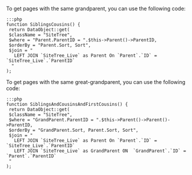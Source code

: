 To get pages with the same grandparent, you can use the following code:

	:::php
	function SiblingsCousins() {
	 return DataObject::get(
	 $className = "SiteTree",
	 $where = "Parent.ParentID = ".$this->Parent()->ParentID,
	 $orderBy = "Parent.Sort, Sort",
	 $join = "
	   LEFT JOIN `SiteTree_Live` as Parent On `Parent`.`ID` = `SiteTree_Live`.`ParentID`
	  "
	);


To get pages with the same great-grandparent, you can use the following code:

	:::php
	function SiblingsAndCousinsAndFirstCousins() {
	 return DataObject::get(
	 $className = "SiteTree",
	 $where = "GrandParent.ParentID = ".$this->Parent()->Parent()->ParentID,
	 $orderBy = "GrandParent.Sort, Parent.Sort, Sort",
	 $join = "
	   LEFT JOIN `SiteTree_Live` as Parent On `Parent`.`ID` = `SiteTree_Live`.`ParentID`
	   LEFT JOIN `SiteTree_Live` as GrandParent ON  `GrandParent`.`ID` = `Parent`.`ParentID`
	 "
	);



